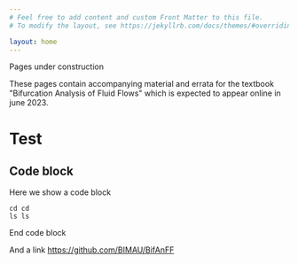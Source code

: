 ```yaml
---
# Feel free to add content and custom Front Matter to this file.
# To modify the layout, see https://jekyllrb.com/docs/themes/#overriding-theme-defaults

layout: home
---
```

Pages under construction

These pages contain accompanying material and errata for the textbook "Bifurcation Analysis of Fluid Flows" which is expected to appear online in june 2023.

Test
=======
Code block
----------
Here we show a code block

	cd cd
	ls ls

End code block

And a link <https://github.com/BIMAU/BifAnFF>